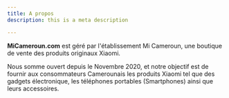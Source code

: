 ```yaml
---
title: A propos
description: this is a meta description

---
```

**MiCameroun.com** est géré par l'établissement Mi Cameroun, une boutique de vente des produits originaux Xiaomi.

Nous somme ouvert depuis le Novembre 2020, et notre objectif est de fournir aux consommateurs Camerounais les produits Xiaomi tel que des gadgets électronique, les téléphones portables (Smartphones) ainsi que leurs accessoires.